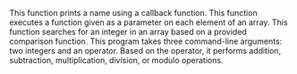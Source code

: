 This function prints a name using a callback function.
This function executes a function given as a parameter on each element of an array.
This function searches for an integer in an array based on a provided comparison function.
This program takes three command-line arguments: two integers and an operator. Based on the operator, it performs addition, subtraction, multiplication, division, or modulo operations.
